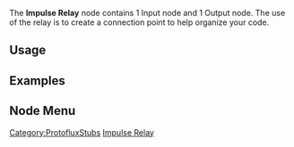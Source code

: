 <languages></languages>

The **Impulse Relay** node contains 1 Input node and 1 Output node. The
use of the relay is to create a connection point to help organize your
code.

## Usage

## Examples

## Node Menu

[Category:ProtofluxStubs](Category:ProtofluxStubs "wikilink") [Impulse
Relay](Category:Protoflux{{#translation:}} "wikilink")